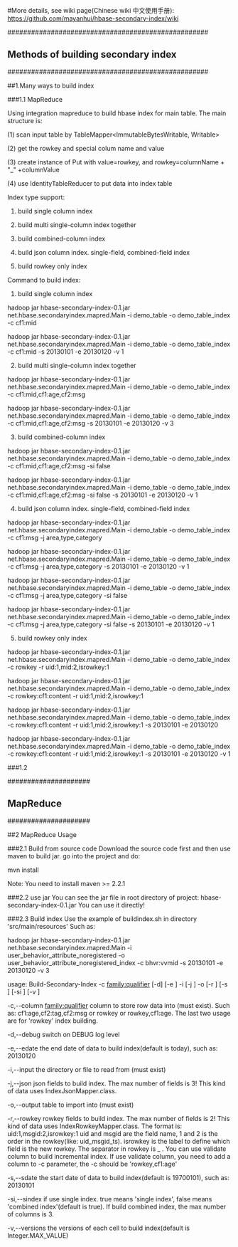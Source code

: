 #More details, see wiki page(Chinese wiki 中文使用手册): 
https://github.com/mayanhui/hbase-secondary-index/wiki

###################################################
## Methods of building secondary index ############
###################################################

##1.Many ways to build index

###1.1 MapReduce

Using integration mapreduce to build hbase index for main table. The main structure is:

(1) scan input table by TableMapper<ImmutableBytesWritable, Writable>

(2) get the rowkey and special colum name and value

(3) create instance of Put with value=rowkey, and rowkey=columnName + "_" +columnValue

(4) use IdentityTableReducer to put data into index table

Index type support:

1. build single column index

2. build multi single-column index together

3. build combined-column index

4. build json column index. single-field, combined-field index

5. build rowkey only index


Command to build index:

1. build single column index

hadoop jar hbase-secondary-index-0.1.jar net.hbase.secondaryindex.mapred.Main -i demo_table -o demo_table_index -c cf1:mid

hadoop jar hbase-secondary-index-0.1.jar net.hbase.secondaryindex.mapred.Main -i demo_table -o demo_table_index -c cf1:mid -s 20130101 -e 20130120 -v 1



2. build multi single-column index together

hadoop jar hbase-secondary-index-0.1.jar net.hbase.secondaryindex.mapred.Main -i demo_table -o demo_table_index -c cf1:mid,cf1:age,cf2:msg

hadoop jar hbase-secondary-index-0.1.jar net.hbase.secondaryindex.mapred.Main -i demo_table -o demo_table_index -c cf1:mid,cf1:age,cf2:msg -s 20130101 -e 20130120 -v 3



3. build combined-column index

hadoop jar hbase-secondary-index-0.1.jar net.hbase.secondaryindex.mapred.Main -i demo_table -o demo_table_index -c cf1:mid,cf1:age,cf2:msg -si false

hadoop jar hbase-secondary-index-0.1.jar net.hbase.secondaryindex.mapred.Main -i demo_table -o demo_table_index -c cf1:mid,cf1:age,cf2:msg -si false -s 20130101 -e 20130120 -v 1


4. build json column index. single-field, combined-field index

hadoop jar hbase-secondary-index-0.1.jar net.hbase.secondaryindex.mapred.Main -i demo_table -o demo_table_index -c cf1:msg -j area,type,category 

hadoop jar hbase-secondary-index-0.1.jar net.hbase.secondaryindex.mapred.Main -i demo_table -o demo_table_index -c cf1:msg -j area,type,category -s 20130101 -e 20130120 -v 1

hadoop jar hbase-secondary-index-0.1.jar net.hbase.secondaryindex.mapred.Main -i demo_table -o demo_table_index -c cf1:msg -j area,type,category -si false

hadoop jar hbase-secondary-index-0.1.jar net.hbase.secondaryindex.mapred.Main -i demo_table -o demo_table_index -c cf1:msg -j area,type,category -si false -s 20130101 -e 20130120 -v 1


5. build rowkey only index

hadoop jar hbase-secondary-index-0.1.jar net.hbase.secondaryindex.mapred.Main -i demo_table -o demo_table_index -c rowkey -r uid:1,mid:2,isrowkey:1

hadoop jar hbase-secondary-index-0.1.jar net.hbase.secondaryindex.mapred.Main -i demo_table -o demo_table_index -c rowkey:cf1:content -r uid:1,mid:2,isrowkey:1

hadoop jar hbase-secondary-index-0.1.jar net.hbase.secondaryindex.mapred.Main -i demo_table -o demo_table_index -c rowkey:cf1:content -r uid:1,mid:2,isrowkey:1 -s 20130101 -e 20130120

hadoop jar hbase-secondary-index-0.1.jar net.hbase.secondaryindex.mapred.Main -i demo_table -o demo_table_index -c rowkey:cf1:content -r uid:1,mid:2,isrowkey:1 -s 20130101 -e 20130120 -v 1



###1.2  

#####################
## MapReduce ########
#####################

##2 MapReduce Usage

###2.1 Build from source code
Download the source code first and then use maven to build jar.
go into the project and do:

mvn install

Note: You need to install maven >= 2.2.1

###2.2 use jar
You can see the jar file in root directory of project:
hbase-secondary-index-0.1.jar
You can use it directly!

###2.3 Build index
Use the example of buildindex.sh in directory 'src/main/resources'
Such as:

hadoop jar hbase-secondary-index-0.1.jar net.hbase.secondaryindex.mapred.Main -i user_behavior_attribute_noregistered -o user_behavior_attribute_noregistered_index -c bhvr:vvmid -s 20130101 -e 20130120 -v 3

usage: Build-Secondary-Index  -c <family:qualifier> [-d] [-e <end-date>]
       -i <input-table-name> [-j <json fields>] -o <output-table-name> [-r
       <rowkey fields>] [-s <start-date>] [-si <single-index>] [-v
       <versions>]

 -c,--column <family:qualifier>    column to store row data into (must
                                   exist). Such as:
                                   cf1:age,cf2:tag,cf2:msg  or rowkey or
                                   rowkey,cf1:age. The last two usage are
                                   for 'rowkey' index building.

 -d,--debug                        switch on DEBUG log level

 -e,--edate <end-date>             the end date of data to build
                                   index(default is today), such as:
                                   20130120

 -i,--input <input-table-name>     the directory or file to read from
                                   (must exist)

 -j,--json <json fields>           json fields to build index. The max
                                   number of fields is 3! This kind of
                                   data uses IndexJsonMapper.class.

 -o,--output <output-table-name>   table to import into (must exist)

 -r,--rowkey <rowkey fields>       rowkey fields to build index. The max
                                   number of fields is 2! This kind of
                                   data uses IndexRowkeyMapper.class. The
                                   format is: uid:1,msgid:2,isrowkey:1
                                   uid and msgid are the field name, 1 and
                                   2 is the order in the rowkey(like:
                                   uid_msgid_ts). isrowkey is the label to
                                   define which field is the new rowkey.
                                   The separator in rowkey is _ . You can
                                   use validate column to build
                                   incremental index. If use validate
                                   column, you need to add a column to -c
                                   parameter, the -c should be
                                   'rowkey,cf1:age'

 -s,--sdate <start-date>           the start date of data to build
                                   index(default is 19700101), such as:
                                   20130101

 -si,--sindex <single-index>       if use single index. true means 'single
                                   index', false means 'combined
                                   index'(default is true). If build
                                   combined index, the max number of
                                   columns is 3.

 -v,--versions <versions>          the versions of each cell to build
                                   index(default is Integer.MAX_VALUE)

